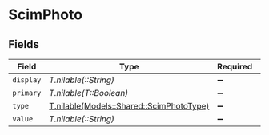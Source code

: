 # ScimPhoto


## Fields

| Field                                                                            | Type                                                                             | Required                                                                         | Description                                                                      |
| -------------------------------------------------------------------------------- | -------------------------------------------------------------------------------- | -------------------------------------------------------------------------------- | -------------------------------------------------------------------------------- |
| `display`                                                                        | *T.nilable(::String)*                                                            | :heavy_minus_sign:                                                               | N/A                                                                              |
| `primary`                                                                        | *T.nilable(T::Boolean)*                                                          | :heavy_minus_sign:                                                               | N/A                                                                              |
| `type`                                                                           | [T.nilable(Models::Shared::ScimPhotoType)](../../models/shared/scimphototype.md) | :heavy_minus_sign:                                                               | N/A                                                                              |
| `value`                                                                          | *T.nilable(::String)*                                                            | :heavy_minus_sign:                                                               | N/A                                                                              |